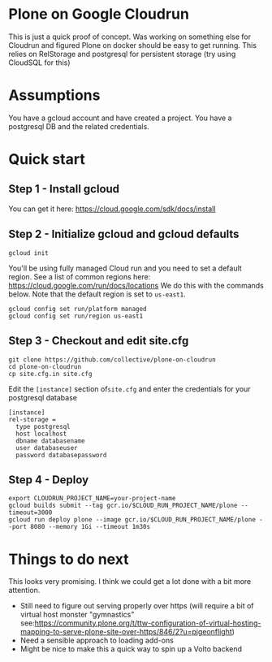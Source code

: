# Plone on Google Cloudrun
This is just a quick proof of concept.
Was working on something else for Cloudrun and figured Plone on docker
should be easy to get running.
This relies on RelStorage and postgresql for persistent storage (try using CloudSQL for this)

# Assumptions
You have a gcloud account and have created a project.
You have a postgresql DB and the related credentials.

# Quick start
## Step 1 - Install gcloud
You can get it here: https://cloud.google.com/sdk/docs/install

## Step 2 -  Initialize gcloud and gcloud defaults
```
gcloud init
```
You'll be using fully managed Cloud run and you need to set a default region.
See a list of common regions here: https://cloud.google.com/run/docs/locations
We do this with the commands below. Note that the default region is set to `us-east1`.
```
gcloud config set run/platform managed
gcloud config set run/region us-east1
```

## Step 3 - Checkout and edit site.cfg
```
git clone https://github.com/collective/plone-on-cloudrun
cd plone-on-cloudrun
cp site.cfg.in site.cfg
```
Edit the `[instance]` section of`site.cfg` and enter the credentials for your postgresql database
```
[instance]
rel-storage =
  type postgresql
  host localhost
  dbname databasename
  user databaseuser
  password databasepassword
```

## Step 4 - Deploy
```
export CLOUDRUN_PROJECT_NAME=your-project-name
gcloud builds submit --tag gcr.io/$CLOUD_RUN_PROJECT_NAME/plone --timeout=3000
gcloud run deploy plone --image gcr.io/$CLOUD_RUN_PROJECT_NAME/plone --port 8080 --memory 1Gi --timeout 1m30s
```

# Things to do next
This looks very promising. I think we could get a lot done with a bit more attention.
- Still need to figure out serving properly over https (will require a bit of virtual host monster "gymnastics" see:https://community.plone.org/t/ttw-configuration-of-virtual-hosting-mapping-to-serve-plone-site-over-https/846/2?u=pigeonflight)
- Need a sensible approach to loading add-ons
- Might be nice to make this a quick way to spin up a Volto backend
